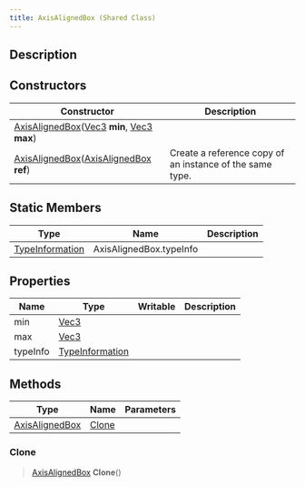 ```yaml
---
title: AxisAlignedBox (Shared Class)
---
```

## Description

## Constructors

| Constructor                                                                                                                                 | Description                                              |
| ------------------------------------------------------------------------------------------------------------------------------------------- | -------------------------------------------------------- |
| [AxisAlignedBox](/vext/ref/cls/shr/axisalignedbox)([Vec3](/vext/ref/cls/shr/vec3) **min**, [Vec3](/vext/ref/cls/shr/vec3) **max**) |                                                          |
| [AxisAlignedBox](/vext/ref/cls/shr/axisalignedbox)([AxisAlignedBox](/vext/ref/cls/shr/axisalignedbox) **ref**)                        | Create a reference copy of an instance of the same type. |

## Static Members

| Type                                                    | Name                    | Description |
| ------------------------------------------------------- | ----------------------- | ----------- |
| [TypeInformation](/vext/ref/cls/shr/typeinformation) | AxisAlignedBox.typeInfo |             |

## Properties

| Name     | Type                                                    | Writable | Description |
| -------- | ------------------------------------------------------- | -------- | ----------- |
| min      | [Vec3](/vext/ref/cls/shr/vec3)                       |          |             |
| max      | [Vec3](/vext/ref/cls/shr/vec3)                       |          |             |
| typeInfo | [TypeInformation](/vext/ref/cls/shr/typeinformation) |          |             |

## Methods

| Type                                                  | Name            | Parameters |
| ----------------------------------------------------- | --------------- | ---------- |
| [AxisAlignedBox](/vext/ref/cls/shr/axisalignedbox) | [Clone](#clone) |            |

### Clone

> [AxisAlignedBox](/vext/ref/cls/shr/axisalignedbox) **Clone**()
